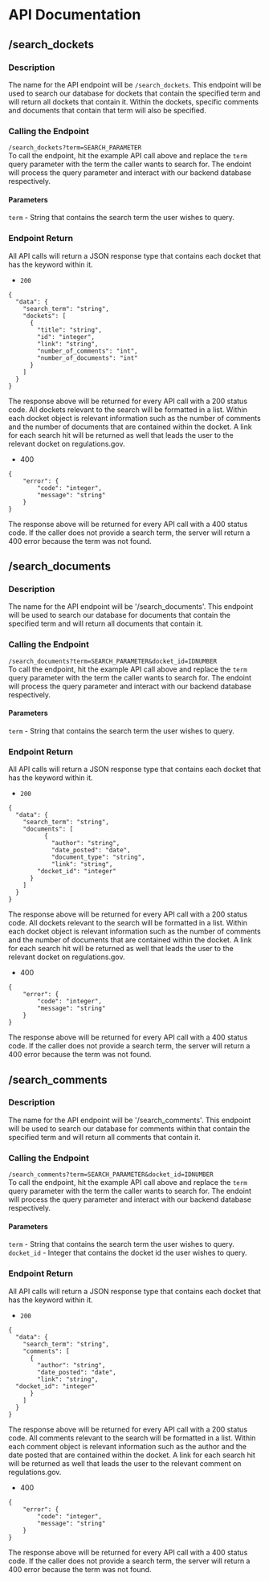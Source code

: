 # API Documentation

## /search_dockets
### Description
The name for the API endpoint will be `/search_dockets`. This endpoint will be used to search our database for dockets that contain the specified term and will return all dockets that contain it. Within the dockets, specific comments and documents that contain that term will also be specified. 

### Calling the Endpoint
`/search_dockets?term=SEARCH_PARAMETER`<br>
To call the endpoint, hit the example API call above and replace the `term` query parameter with the term the caller wants to search for. The endoint will process the query parameter and interact with our backend database respectively.

#### Parameters
`term` - String that contains the search term the user wishes to query.

### Endpoint Return
All API calls will return a JSON response type that contains each docket that has the keyword within it. <br>

* `200`<br>
```
{
  "data": {
    "search_term": "string",
    "dockets": [
      {
        "title": "string",
        "id": "integer",
        "link": "string",
        "number_of_comments": "int",
        "number_of_documents": "int"
      }
    ]
  }
}
```
The response above will be returned for every API call with a 200 status code. All dockets relevant to the search will be formatted in a list. Within each docket object is relevant information such as the number of comments and the number of documents that are contained within the docket. A link for each search hit will be returned as well that leads the user to the relevant docket on regulations.gov. 

* 400
```
{
    "error": {
        "code": "integer",
        "message": "string"
    }
}
```
The response above will be returned for every API call with a 400 status code. If the caller does not provide a search term, the server will return a 400 error because the term was not found.

## /search_documents
### Description
The name for the API endpoint will be '/search_documents'. This endpoint will be used to search our database for documents that contain the specified term and will return all documents that contain 
it.

### Calling the Endpoint
`/search_documents?term=SEARCH_PARAMETER&docket_id=IDNUMBER`<br>
To call the endpoint, hit the example API call above and replace the `term` query parameter with the term the caller wants to search for. The endoint will process the query parameter and interact 
with our backend database respectively.

#### Parameters
`term` - String that contains the search term the user wishes to query.

### Endpoint Return
All API calls will return a JSON response type that contains each docket that has the keyword within it. <br>

* `200`<br>
```
{
  "data": {
    "search_term": "string",
    "documents": [
          {
            "author": "string",
            "date_posted": "date",
            "document_type": "string",
            "link": "string",
	    "docket_id": "integer"
      }
    ]
  }
}
```
The response above will be returned for every API call with a 200 status code. All dockets relevant to the search will be formatted in a list. Within each docket object is relevant information such 
as the number of comments and the number of documents that are contained within the docket. A link for each search hit will be returned as well that leads the user to the relevant docket on 
regulations.gov. 

* 400
```
{
    "error": {
        "code": "integer",
        "message": "string"
    }
}
```
The response above will be returned for every API call with a 400 status code. If the caller does not provide a search term, the server will return a 400 error because the term was not found.


## /search_comments
### Description
The name for the API endpoint will be '/search_comments'. This endpoint will be used to search our database for comments within that contain the specified term and will return all comments that contain it.

### Calling the Endpoint
`/search_comments?term=SEARCH_PARAMETER&docket_id=IDNUMBER`<br>
To call the endpoint, hit the example API call above and replace the `term` query parameter with the term the caller wants to search for. The endoint will process the query parameter and interact with our backend database respectively.

#### Parameters
`term` - String that contains the search term the user wishes to query.
`docket_id` - Integer that contains the docket id the user wishes to query.

### Endpoint Return
All API calls will return a JSON response type that contains each docket that has the keyword within it. <br>

* `200`<br>
```
{
  "data": {
    "search_term": "string",
    "comments": [
      {
        "author": "string",
        "date_posted": "date",
        "link": "string",
  "docket_id": "integer"
      }
    ]
  }
}
```
The response above will be returned for every API call with a 200 status code. All comments relevant to the search will be formatted in a list. Within each comment object is relevant information such as the author and the date posted that are contained within the docket. A link for each search hit will be returned as well that leads the user to the relevant comment on regulations.gov.

* 400
```
{
    "error": {
        "code": "integer",
        "message": "string"
    }
}
```
The response above will be returned for every API call with a 400 status code. If the caller does not provide a search term, the server will return a 400 error because the term was not found.
